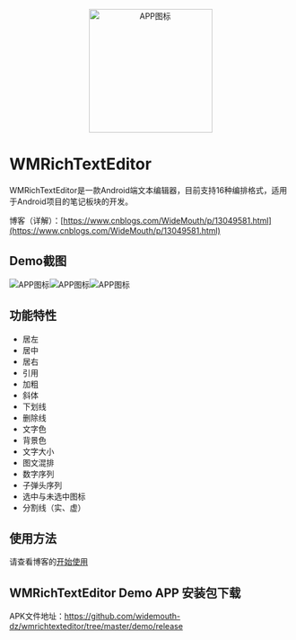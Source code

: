 <p align="center">
  <img src="https://img2020.cnblogs.com/blog/1902279/202006/1902279-20200607001143829-969228559.png" width="220" height="220" alt="APP图标" />
</p>

# WMRichTextEditor

WMRichTextEditor是一款Android端文本编辑器，目前支持16种编排格式，适用于Android项目的笔记板块的开发。

博客（详解）：[https://www.cnblogs.com/WideMouth/p/13049581.html](https://www.cnblogs.com/WideMouth/p/13049581.html)

## Demo截图

  <img src="https://img2020.cnblogs.com/blog/1902279/202006/1902279-20200606133644333-1113207442.png"  alt="APP图标" /><img src="https://img2020.cnblogs.com/blog/1902279/202006/1902279-20200606133811495-290653340.png"  alt="APP图标" /><img src="https://img2020.cnblogs.com/blog/1902279/202006/1902279-20200606133916353-669985588.png"  alt="APP图标" />

## 功能特性

- 居左
- 居中
- 居右
- 引用
- 加粗
- 斜体
- 下划线
- 删除线
- 文字色
- 背景色
- 文字大小
- 图文混排
- 数字序列
- 子弹头序列
- 选中与未选中图标
- 分割线（实、虚）

## 使用方法

请查看博客的[开始使用](https://www.cnblogs.com/WideMouth/p/13049581.html)

## WMRichTextEditor Demo APP 安装包下载
APK文件地址：[https://github.com/widemouth-dz/wmrichtexteditor/tree/master/demo/release
](https://github.com/widemouth-dz/wmrichtexteditor/tree/master/demo/release
)
